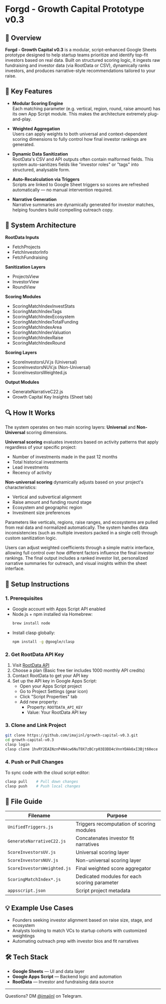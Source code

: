 # Forgd - Growth Capital Prototype v0.3

## 🧠 Overview

**Forgd - Growth Capital v0.3** is a modular, script-enhanced Google Sheets prototype designed to help startup teams prioritize and identify top-fit investors based on real data. Built on structured scoring logic, it ingests raw fundraising and investor data (via RootData or CSV), dynamically ranks investors, and produces narrative-style recommendations tailored to your raise.

## 📌 Key Features

- **Modular Scoring Engine**  
  Each matching parameter (e.g. vertical, region, round, raise amount) has its own App Script module. This makes the architecture extremely plug-and-play.

- **Weighted Aggregation**  
  Users can apply weights to both universal and context-dependent scoring dimensions to fully control how final investor rankings are generated.

- **Dynamic Data Sanitization**  
  RootData's CSV and API outputs often contain malformed fields. This system auto-sanitizes fields like "investor roles" or "tags" into structured, analysable form.

- **Auto-Recalculation via Triggers**  
  Scripts are linked to Google Sheet triggers so scores are refreshed automatically — no manual intervention required.

- **Narrative Generation**  
  Narrative summaries are dynamically generated for investor matches, helping founders build compelling outreach copy.

## 🧱 System Architecture

**RootData Inputs**
- FetchProjects
- FetchInvestorInfo
- FetchFundraising

**Sanitization Layers**
- ProjectsView
- InvestorView
- RoundView

**Scoring Modules**
- ScoringMatchIndexInvestStats
- ScoringMatchIndexTags
- ScoringMatchIndexEcosystem
- ScoringMatchIndexTotalFunding
- ScoringMatchIndexArea
- ScoringMatchIndexValuation
- ScoringMatchIndexRaise
- ScoringMatchIndexRound

**Scoring Layers**
- ScoreInvestorsUV.js (Universal)
- ScoreInvestorsNUV.js (Non-Universal)
- ScoreInvestorsWeighted.js

**Output Modules**
- GenerateNarrativeC22.js
- Growth Capital Key Insights (Sheet tab)

## 🔍 How It Works

The system operates on two main scoring layers: **Universal** and **Non-Universal** scoring dimensions.

**Universal scoring** evaluates investors based on activity patterns that apply regardless of your specific project:
- Number of investments made in the past 12 months
- Total historical investments
- Lead investments
- Recency of activity

**Non-universal scoring** dynamically adjusts based on your project's characteristics:
- Vertical and subvertical alignment
- Raise amount and funding round stage
- Ecosystem and geographic region
- Investment size preferences

Parameters like verticals, regions, raise ranges, and ecosystems are pulled from real data and normalized automatically. The system handles data inconsistencies (such as multiple investors packed in a single cell) through custom sanitization logic.

Users can adjust weighted coefficients through a simple matrix interface, allowing full control over how different factors influence the final investor rankings. The final output includes a ranked investor list, personalized narrative summaries for outreach, and visual insights within the sheet interface.

## 🧰 Setup Instructions

### 1. Prerequisites

- Google account with Apps Script API enabled
- Node.js + npm installed via Homebrew:
  ```bash
  brew install node
  ```
- Install clasp globally:
  ```bash
  npm install -g @google/clasp
  ```

### 2. Get RootData API Key

1. Visit [RootData API](https://www.rootdata.com/Api)
2. Choose a plan (Basic free tier includes 1000 monthly API credits)
3. Contact RootData to get your API key
4. Set up the API key in Google Apps Script:
   - Open your Apps Script project
   - Go to Project Settings (gear icon)
   - Click "Script Properties" tab
   - Add new property:
     - Property: `ROOTDATA_API_KEY`
     - Value: Your RootData API key

### 3. Clone and Link Project

```bash
git clone https://github.com/imajinl/growth-capital-v0.3.git
cd growth-capital-v0.3
clasp login
clasp clone 1hvRY2EAINznP4N4cw6NuT0X7zBCrp03EODD4cVnnYDAk6xI3Bjt60ece
```

### 4. Push or Pull Changes

To sync code with the cloud script editor:

```bash
clasp pull    # Pull down changes
clasp push    # Push local changes
```

## 📁 File Guide

| Filename | Purpose |
|----------|---------|
| `UnifiedTriggers.js` | Triggers recomputation of scoring modules |
| `GenerateNarrativeC22.js` | Concatenates investor fit narratives |
| `ScoreInvestorsUV.js` | Universal scoring layer |
| `ScoreInvestorsNUV.js` | Non-universal scoring layer |
| `ScoreInvestorsWeighted.js` | Final weighted score aggregator |
| `ScoringMatchIndex*.js` | Dedicated modules for each scoring parameter |
| `appsscript.json` | Script project metadata |

## 💡 Example Use Cases

- Founders seeking investor alignment based on raise size, stage, and ecosystem
- Analysts looking to match VCs to startup cohorts with customized weightings
- Automating outreach prep with investor bios and fit narratives

## 🛠️ Tech Stack

- **Google Sheets** — UI and data layer
- **Google Apps Script** — Backend logic and automation
- **RootData** — Investor and fundraising data source

---

Questions? DM [@imajinl](https://t.me/imajinl) on Telegram.
